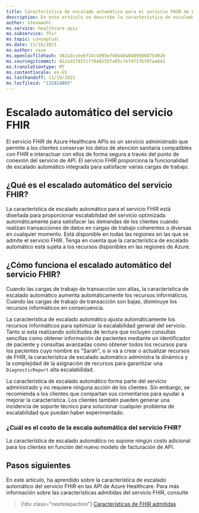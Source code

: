 ```yaml
---
title: Característica de escalado automático para el servicio FHIR de Las API de Azure Healthcare
description: En este artículo se describe la característica de escalado automático para el servicio FHIR de Azure Healthcare APIs.
author: stevewohl
ms.service: healthcare-apis
ms.subservice: fhir
ms.topic: conceptual
ms.date: 11/16/2021
ms.author: zxue
ms.openlocfilehash: 382a3ccee6f14c4d95e74bb40a8d899868754926
ms.sourcegitcommit: 81a1d2f927cf78e82557a85c7efdf17bf07aa642
ms.translationtype: MT
ms.contentlocale: es-ES
ms.lasthandoff: 11/19/2021
ms.locfileid: "132814865"
---
```

# <a name="fhir-service-autoscale"></a>Escalado automático del servicio FHIR

El servicio FHIR de Azure Healthcare APIs es un servicio administrado que permite a los clientes conservar los datos de atención sanitaria compatibles con FHIR e interactuar con ellos de forma segura a través del punto de conexión del servicio de API. El servicio FHIR proporciona la funcionalidad de escalado automático integrada para satisfacer varias cargas de trabajo.  

## <a name="what-is-fhir-service-autoscale"></a>¿Qué es el escalado automático del servicio FHIR?   

La característica de escalado automático para el servicio FHIR está diseñada para proporcionar escalabilidad del servicio optimizada automáticamente para satisfacer las demandas de los clientes cuando realizan transacciones de datos en cargas de trabajo coherentes o diversas en cualquier momento. Está disponible en todas las regiones en las que se admite el servicio FHIR. Tenga en cuenta que la característica de escalado automático está sujeta a los recursos disponibles en las regiones de Azure.   

## <a name="how-does-fhir-service-autoscale-work"></a>¿Cómo funciona el escalado automático del servicio FHIR?  

Cuando las cargas de trabajo de transacción son altas, la característica de escalado automático aumenta automáticamente los recursos informáticos. Cuando las cargas de trabajo de transacción son bajas, disminuye los recursos informáticos en consecuencia.  

La característica de escalado automático ajusta automáticamente los recursos informáticos para optimizar la escalabilidad general del servicio. Tanto si está realizando solicitudes de lectura que incluyen consultas sencillas como obtener información de pacientes mediante un identificador de paciente y consultas avanzadas como obtener todos los recursos para los pacientes cuyo nombre es "Sarah", o si va a crear o actualizar recursos de FHIR, la característica de escalado automático administra la dinámica y la complejidad de la asignación de recursos para garantizar una `DiagnosticReport` alta escalabilidad.

La característica de escalado automático forma parte del servicio administrado y no requiere ninguna acción de los clientes. Sin embargo, se recomienda a los clientes que compartan sus comentarios para ayudar a mejorar la característica. Los clientes también pueden generar una incidencia de soporte técnico para solucionar cualquier problema de escalabilidad que puedan haber experimentado.  

### <a name="what-is-the-cost-of-the-fhir-service-autoscale"></a>¿Cuál es el costo de la escala automática del servicio FHIR?  

La característica de escalado automático no supone ningún costo adicional para los clientes en función del nuevo modelo de facturación de API.

## <a name="next-steps"></a>Pasos siguientes

En este artículo, ha aprendido sobre la característica de escalado automático del servicio FHIR en las API de Azure Healthcare. Para más información sobre las características admitidas del servicio FHIR, consulte

>[!div class="nextstepaction"]
>[Características de FHIR admitidas](fhir-features-supported.md)
